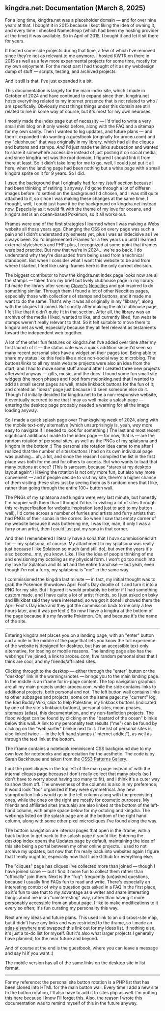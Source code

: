 ## kingdra.net: Documentation (March 8, 2025)

<p>For a long time, kingdra.net was a placeholder domain &mdash; and for over nine years at that. I bought it in 2015 because I kept liking the idea of owning it, and every time I checked Namecheap (which had been my hosting provider at the time) it was available. So in April of 2015, I bought it and let it sit there for years.</p>

<p>It hosted some side projects during that time, a few of which I've removed since they're not as relevant to me anymore. I hosted KWTR on there in 2015 as well as a few more experimental projects for some time, mostly for my own enjoyment. For the most part I had thought of it as my webdesign dump of stuff &mdash; scripts, testing, and archived projects. </p>

<p>And it still is that. I've just expanded it a bit.</p>

<p>This documentation is largely for the main index site, which I made in October of 2024 and have continued to expand since then. kingdra.net hosts everything related to my internet presence that is not related to who <i>I</i> am specifically. Obviously most things things under this domain are still related to me in some way of course, but it's most for my own neuroses. </p>

<p>I mostly made the index page out of necessity &mdash; I'd tried to write a very small mini blog on it only weeks before, along with the FAQ and a sitemap for my own sanity. Then I wanted to log updates, and future plans &mdash; and then it expanded into wanting a guestbook (originally for aroceu.com) and my "clubhouse" that was originally in my library, which had all the cliques and buttons and stamps. <i>And</i> I'd just made the links subsection and wanted to share it somewhere accessible instead of just posting it on social media, and since kingdra.net was the root domain, I figured I should link it from there at least. So it didn't take long for me to go, well, I could just put it all here, when the landing page had been nothing but a white page with a small kingdra sprite on it for 9 years. So I did.</p>

<p>I used the background that I originally had for my /stuff section because I had been thinking of retiring it anyway. I'd gone through a lot of differen images before I'd settled on the background I'd chosen, and I was still quite attached to it, so since I was making these changes at the same time, I thought, well, I could just have it be the background on kingdra.net instead now. Especially as it would fit with the theme of my love for oceans, and kingdra.net is an ocean-based Pok&eacute;mon, so it all works out.</p>

<p>Iframes were one of the first strategies I learned when I was making a Webs website all those years ago. Changing the CSS on every page was such a pain and I didn't understand stylesheets yet, plus I was as indecisive as I've always been. So I'd implemented iFrames for a few years up until I learned external stylesheets and PHP; plus, I recognized at some point that iframes were bad practice. But now that we're in 2024... we're so back. I do understand why they're dissuaded from being used from a technical standpoint. But when I consider what I want this website to be and from where I started, I feel like using iframes here is the only correct decision.</p>

<p>The biggest contributor to how the kingdra.net index page looks now are all the stamps &mdash; taken from my brief but lively clubhouse page in my library. I'd made the library after seeing <a href="https://cloverso.me" target="_parent">Clover's</a> <a href="https://catso.neocities.org" target="_parent">Neocities</a> and got inspired to do something similar. Through them I found a lot of other Neocities pages, especially those with collections of stamps and buttons, and it made me want to do the same. That's why it was all originally in my "library", along with the cliques I'd joined. But shortly after making the old clubhouse page, I felt like that it didn't quite fit in that section. After all, the library was an archive of the media I liked, wanted to like, and currently liked; fun website stamps weren't really relevant to that. So it felt suitable to move them to kingdra.net as well, especially because they all feel relevant as testaments toward the independent web together.</p>

<p>A lot of the other fun features on kingdra.net I've added over time after my first launch of it &mdash; the status.cafe was a quick addition since I'd seen so many recent personal sites have a widget on their pages too. Being able to share my status like this feels like a nice non-social way to microblog. The buttons/links to all my main website projects were also an idea from the start; and I had to move some stuff around after I created three new projects afterward anyway &mdash; gifts, music, and the docs. I found some fun small site widgets (the moon phases and flood from melonking.net) that I wanted to add as small secret pages as well; made linkback buttons for the fun of it; and created an "ideas" page just because I'd seen someone else do it. Though I'd initially decided for kingdra.net to be a non-responsive website, it eventually occured to me that I may as well make a splash page &mdash; entering the desktop page probably needed a warning for all the image loading anyway.</p>

<p>So I made a quick splash page over Thanksgiving week of 2024, along with the mobile text-only alternative (which unsurprisingly is, yeah, <i>way</i> more easy to navigate if I needed to look for something.) The last and most recent significant additions I made to the index page &mdash; for now, that is &mdash; are the random rotation of personal sites, as well as the PNGs of my splatsona and kingdra in the bottom :) The personal site rotation idea came to me after I realized that the number of sites/buttons I had on its own individual page was pushing... uh, a lot, and since the reason I compiled the list in the first place was both for me and for others to access. But who wants to load that many buttons at once? (This is sarcasm, because *stares at my desktop layout again*.) Having the rotation is not only more fun, but also way more convenient &mdash; and if people decide to visit my site, there's a higher chance of them visiting these sites just by seeing them as 5 random ones that I like, rather than going through the entire 100+ button wall. </p>

<p>The PNGs of my splatsona and kingdra were very last minute, but honestly I'm happier with them than I thought I'd be. In visiting a lot of sites through this re-hyperfixation for website inspiration (and just to add to my button wall), I'd come across a number of furries and artists and furry artists that had PNGs of their sonas in the corner. So when I saw that empty corner of my website because it was bothering me, I was like, man, if only I was a furry or an artist, then I could just put my sona in that corner.</p>

<p>And then I remembered I literally have a sona that I <i>have</i> commissioned art for &mdash; my splatsona, of course. My attachment to my splatsona was really just because I like Splatoon so much (and still do), but over the years it's also become...<i>me</i>, you know. Like, I like the idea of people thinking of me and envisioning my octoling as my physical form. I won't go too much into my love for Splatoon and its art and the entire franchise &mdash; but yeah, even though I'm not a furry, my splatsona is "me" in the same way. </p>

<p>I commissioned the kingdra last minute &mdash; in fact, my initial thought was to grab the Pokemon Showdown April Fool's Day doodle of it and turn it into a PNG for my site. But I figured it would probably be better if I had something custom made, and I have quite a lot of artist friends, so I just asked on bsky and lilkikibat said they were interested, so we got it done! I showed them the April Fool's Day idea and they got the commission back to me only a few hours later, and it was perfect :) So now I have a kingdra at the bottom of the page because it's my favorite Pok&eacute;mon. Oh, and because it's the name of the site.</p>

<hr />

<p>Entering kingdra.net places you on a landing page, with an "enter" button and a note in the middle of the page that lets you know the full experience of the website is designed for desktop, but has an accessible text-only alternative, for loading or mobile reasons. The landing page also has the webrings I've joined, a link to aroceu.com, five random personal sites that I think are cool, and my friends/affiliated sites.</p>

<p>Clicking through to the desktop &mdash; either through the "enter" button or the "desktop" link in the warnings/notes &mdash; brings you to the main landing page. In the middle is an iframe for in-page content. The top navigation graphics are all my main projects under aroceu.com, while the side contains links to additional projects, both personal and not. The left button wall contains links to other subpages and projects, some on the same page: my "current" log, the Bad Buddy Wiki, click to help Palestine, my linkback buttons (indicated by one of the site's linkback buttons), personal sites, moon phases, sitemaps (atlas), this documentation, and my non-fanfiction projects. The flood widget can be found by clicking on the "bastard of the ocean" blinkie below this wall. A link to my personality test results ("me") can be found by clicking on the "web surfer" blinkie next to it. The list of personal sites is also linked twice &mdash; in the left hand stamps ("internet addict"), as well as through the text link at the bottom.</p>

<p>The iframe contains a notebook reminiscent CSS background due to my own love for notebooks and appreciation for the aesthetic. The code is by Sarah Backhouse and taken from the <a href="https://projects.verou.me/css3patterns/#lined-paper">CSS3 Patterns Gallery</a>. </p>

<p>I put the pixel cliques in the top left of the main page instead of with the internal cliques page because I don't really collect that many pixels (so I don't have to worry about having too many to fit), and I think it's a cuter way to show them off. The unevenness of the columns is also in my preference; it would look "too" organized if they were symmetrical. Any new stamp/button links would go in the left column along with the preexisting ones, while the ones on the right are mostly for cosmetic purposes. My friends and affiliated sites (mutuals) are also linked at the bottom of the left-hand column, with ample space below for my octoling and kingdra. The webrings listed on the splash page are at the bottom of the right hand column, along with some other pixel microcliques I've found along the way.</p>

<p>The bottom navigation are internal pages that open in the iframe, with a back button to get back to the splash page if you'd like. Entering the desktop index opens the Updates page by default, maintaining the idea of this site being a portal between my other online projects. I used to not archive my updates, but now that I'm really back into websites again I figure that I really ought to, especially now that I use Github for everything else.</p>

<p>The "cliques" page has cliques I've collected more than joined &mdash; though I have joined some &mdash; but I find it more fun to collect them rather than "officially" join them. Next is the "fuq": frequently (un)asked questions, because I usually find FAQs fun to read and write. There's especially an interesting context of <i>why</i> a question gets asked in a FAQ in the first place, so it's fun to use that to my advantage as a writer and share interesting things about me in an "uninteresting" way, rather than having it more personably accessible from an about page. I like to make modifications to it every so often; it's fun curating my personality this way.</p>

<p>Next are my ideas and future plans. This used link to an old cross-site map, but it didn't have any links and was restricted to the iframe, so I made an <a href="https://aroceu.com/atlas" target="_parent">atlas elsewhere</a> and swapped this link out for my ideas list. If nothing else, it's just a to-do list for myself. But it's also what larger projects I generally have planned, for the near future and beyond.</p>

<p>And of course at the end is the guestbook, where you can leave a message and say hi if you want :)</p>

<p>The mobile version has all of the same links on the desktop site in list format.</p>

<hr />

<p>For my reference: the personal site button rotation is a PHP list that has been cloned into HTML for the main button wall. Every time I add a new site to the button rotation, I'll also have to add it to sites.php as well. I'm putting this here because I know I'll forget this. Also, the reason I wrote this documentation was to remind myself of this in the future anyway.</p>

